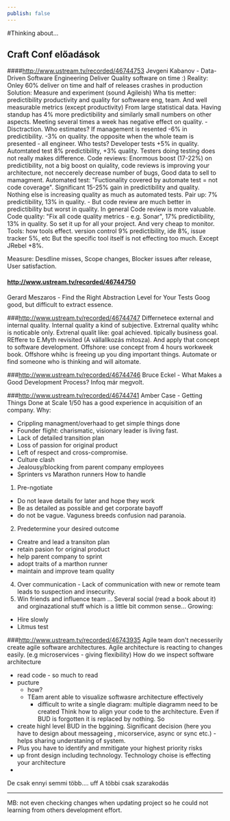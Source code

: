```yaml
---
publish: false
---
```

#Thinking about...


Craft Conf  előadások
----------------------



####http://www.ustream.tv/recorded/46744753
Jevgeni Kabanov - Data-Driven Software Engineering 
Deliver Quality software on time :)
Reality: Onley 60% deliver on time  and half of releases crashes in production
Solution: Measure and experiment (sound Agileish)
Wha tis metter: predictibility productivity and quality for softweare eng, team. And well measurable metrics (except productivity)
From large statistical data.
Having standup has 4% more predictibility and similarly small numbers on other aspects.
Meeting several times a week has negative effect on quality. -  Disctraction.
Who estimates? If management is resented -6% in predictibility. -3% on quality. the opposite when the whole team is presented - all engineer.
Who tests? Developer tests +5% in quality. Automtated test 8% predictibility, +3% quality. Testers doing testing does not really makes difference.
Code reviews: Enormous boost (17-22%) on predictibility, not a big boost on quiality, code reviews is improving your architecture, not neccerely decrease number of bugs, 
Good data to sell to mamagment.
Automated test: "Fuctionality covered by automate test = not code coverage". Significant 15-25% gain in predictibility and quality. Nothing  else is increasing quality as much as automated tests.
Pair up: 7% predictibility, 13% in quality. - But code review are much better in predictibility but worst in quality. In general Code review is more valuable.
Code quality: "Fix all code quality metrics - e.g. Sonar", 17% predictibility, 13% in quality. So set it up for all your project. And very cheap to monitor.
Tools: how tools effect. version control 9% predictibility, ide 8%, issue tracker 5%, etc But the specific tool itself  is not effecting too much. Except JRebel +8%.

Measure: Desdline misses, Scope changes, Blocker issues after release, User satisfaction. 

#### http://www.ustream.tv/recorded/46744750
Gerard Meszaros - Find the Right Abstraction Level for Your Tests 
Goog good, but difficult to extract essence.

###http://www.ustream.tv/recorded/46744747
Differnetece  external and internal quality. Internal quality a kind of subjective. Extrernal quality whihc is noticable only.
Extrenal qualit like: goal achieved. tipically business goal.
REffere to E.Myth revisited (A vállallkozás mitosza). And apply that concept to software development.
Offshore: use concept from 4 hours workweek book. Offshore whihc is freeing up you ding important things.
Automate or find someone who is thinking and will aitomate. 

###http://www.ustream.tv/recorded/46744746
Bruce Eckel - What Makes a Good Development Process? 
Infoq már megvolt. 

###http://www.ustream.tv/recorded/46744741
Amber Case - Getting Things Done at Scale 
1/50 has a good experience in acquisition of an company.
Why:
- Crippling managment/overhaad to get simple things done
- Founder flight: charismatic, visionary leader is living fast.
- Lack of detailed transition plan
- Loss of   passion for original product
- Left of respect and cross-compromise.
- Culture clash 
- Jealousy/blocking from parent company employees
- Sprinters vs  Marathon runners
How to handle
1. Pre-ngotiate
  - Do not leave details for later and hope they work
  - Be as detailed as possible and get corporate bayoff 
  - do not be vague. Vaguness  breeds confusion nad paranoia.
2. Predetermine your desired outcome
  - Creatre and lead a transiton plan
  - retain pasion for original product
  - help parent company to sprint
  - adopt traits of a marthon runner
  - maintain and  improve team quality
4. Over communication - Lack of communication with new or remote team leads to suspection and insecurity.
5. Win friends and influence team
...
Several social (read a book about it)
and orginazational stuff which is a little bit common sense...
Growing:
- Hire slowly
- Litmus test

###http://www.ustream.tv/recorded/46743935
Agile team don't necesserily create agile software architectures.
Agile architecture is reacting to changes easily. (e.g microservices - giving flexibility)
How do we inspect software architecture
  - read code - so much to read
  - pucture 
    - how? 
    - TEam arent able to visualize softwasre architecture effectively
      - difficult to write a single diagram: multiple diagramm need to be created
Think how to align your code to the architecture.
Even if BUD is forgotten it is replaced by nothing.
So 
- create highl level BUD in the bggining. Significant decision (here you have to design about messageing , micorservice, async or sync etc.) - helps sharing understaning of system.
- Plus you have to identify and mmitigate your highest priority risks
- up front design including technology. Technology choise is effecting your architecture
-

De csak ennyi semmi több.... uff
A többi csak szarakodás




---------

MB: not even checking changes when updating project so he could not learning from others development effort.

